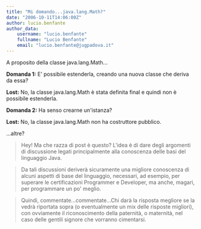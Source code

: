 ```yaml
---
title: "Mi domando...java.lang.Math?"
date: "2006-10-11T14:06:00Z"
author: lucio.benfante
author_data:
    username: "lucio.benfante"
    fullname: "Lucio Benfante"
    email: "lucio.benfante@jugpadova.it"
---
```

A proposito della classe java.lang.Math...

**Domanda 1:** E' possibile estenderla, creando una nuova classe che deriva da essa?

**Lost:** No, la classe java.lang.Math è stata definita final e quindi non è possibile estenderla.

**Domanda 2:** Ha senso crearne un'istanza?

**Lost:** No, la classe java.lang.Math non ha costruttore pubblico.

...altre?

>Hey! Ma che razza di post è questo? L'idea è di dare degli argomenti di discussione legati principalmente alla conoscenza delle basi del linguaggio Java. 

>Da tali discussioni deriverà sicuramente una migliore conoscenza di alcuni aspetti di base del linguaggio, necessari, ad esempio, per superare le certificazioni Programmer e Developer, ma anche, magari, per programmare un po' meglio.

>Quindi, commentate...commentate...Chi darà la risposta megliore se la vedrà riportata sopra (o eventualmente un mix delle risposte migliori), con ovviamente il riconoscimento della paternità, o maternità, nel caso delle gentili signore che vorranno cimentarsi.

